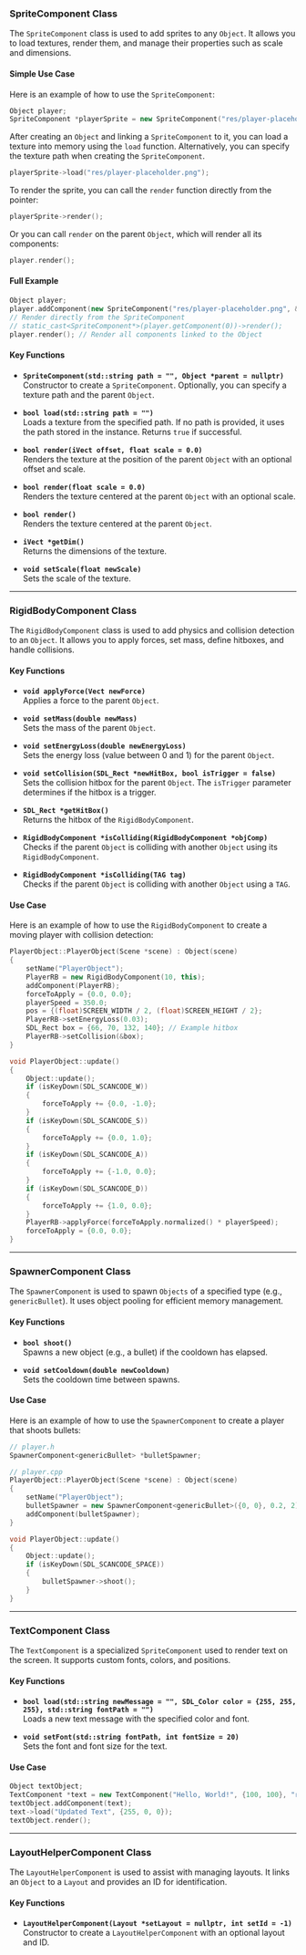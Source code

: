 ### SpriteComponent Class

The `SpriteComponent` class is used to add sprites to any `Object`. It allows you to load textures, render them, and manage their properties such as scale and dimensions.

#### Simple Use Case

Here is an example of how to use the `SpriteComponent`:

```cpp
Object player;
SpriteComponent *playerSprite = new SpriteComponent("res/player-placeholder.png", &player);
```

After creating an `Object` and linking a `SpriteComponent` to it, you can load a texture into memory using the `load` function. Alternatively, you can specify the texture path when creating the `SpriteComponent`.

```cpp
playerSprite->load("res/player-placeholder.png");
```

To render the sprite, you can call the `render` function directly from the pointer:

```cpp
playerSprite->render();
```

Or you can call `render` on the parent `Object`, which will render all its components:

```cpp
player.render();
```

#### Full Example

```cpp
Object player;
player.addComponent(new SpriteComponent("res/player-placeholder.png", &player));
// Render directly from the SpriteComponent
// static_cast<SpriteComponent*>(player.getComponent(0))->render();
player.render(); // Render all components linked to the Object
```

#### Key Functions

- **`SpriteComponent(std::string path = "", Object *parent = nullptr)`**  
  Constructor to create a `SpriteComponent`. Optionally, you can specify a texture path and the parent `Object`.

- **`bool load(std::string path = "")`**  
  Loads a texture from the specified path. If no path is provided, it uses the path stored in the instance. Returns `true` if successful.

- **`bool render(iVect offset, float scale = 0.0)`**  
  Renders the texture at the position of the parent `Object` with an optional offset and scale.

- **`bool render(float scale = 0.0)`**  
  Renders the texture centered at the parent `Object` with an optional scale.

- **`bool render()`**  
  Renders the texture centered at the parent `Object`.

- **`iVect *getDim()`**  
  Returns the dimensions of the texture.

- **`void setScale(float newScale)`**  
  Sets the scale of the texture.

---

### RigidBodyComponent Class

The `RigidBodyComponent` class is used to add physics and collision detection to an `Object`. It allows you to apply forces, set mass, define hitboxes, and handle collisions.

#### Key Functions

- **`void applyForce(Vect newForce)`**  
  Applies a force to the parent `Object`.

- **`void setMass(double newMass)`**  
  Sets the mass of the parent `Object`.

- **`void setEnergyLoss(double newEnergyLoss)`**  
  Sets the energy loss (value between 0 and 1) for the parent `Object`.

- **`void setCollision(SDL_Rect *newHitBox, bool isTrigger = false)`**  
  Sets the collision hitbox for the parent `Object`. The `isTrigger` parameter determines if the hitbox is a trigger.

- **`SDL_Rect *getHitBox()`**  
  Returns the hitbox of the `RigidBodyComponent`.

- **`RigidBodyComponent *isColliding(RigidBodyComponent *objComp)`**  
  Checks if the parent `Object` is colliding with another `Object` using its `RigidBodyComponent`.

- **`RigidBodyComponent *isColliding(TAG tag)`**  
  Checks if the parent `Object` is colliding with another `Object` using a `TAG`.

#### Use Case

Here is an example of how to use the `RigidBodyComponent` to create a moving player with collision detection:

```cpp
PlayerObject::PlayerObject(Scene *scene) : Object(scene)
{
    setName("PlayerObject");
    PlayerRB = new RigidBodyComponent(10, this);
    addComponent(PlayerRB);
    forceToApply = {0.0, 0.0};
    playerSpeed = 350.0;
    pos = {(float)SCREEN_WIDTH / 2, (float)SCREEN_HEIGHT / 2};
    PlayerRB->setEnergyLoss(0.03);
    SDL_Rect box = {66, 70, 132, 140}; // Example hitbox
    PlayerRB->setCollision(&box);
}

void PlayerObject::update()
{
    Object::update();
    if (isKeyDown(SDL_SCANCODE_W))
    {
        forceToApply += {0.0, -1.0};
    }
    if (isKeyDown(SDL_SCANCODE_S))
    {
        forceToApply += {0.0, 1.0};
    }
    if (isKeyDown(SDL_SCANCODE_A))
    {
        forceToApply += {-1.0, 0.0};
    }
    if (isKeyDown(SDL_SCANCODE_D))
    {
        forceToApply += {1.0, 0.0};
    }
    PlayerRB->applyForce(forceToApply.normalized() * playerSpeed);
    forceToApply = {0.0, 0.0};
}
```

---

### SpawnerComponent Class

The `SpawnerComponent` is used to spawn `Objects` of a specified type (e.g., `genericBullet`). It uses object pooling for efficient memory management.

#### Key Functions

- **`bool shoot()`**  
  Spawns a new object (e.g., a bullet) if the cooldown has elapsed.

- **`void setCooldown(double newCooldown)`**  
  Sets the cooldown time between spawns.

#### Use Case

Here is an example of how to use the `SpawnerComponent` to create a player that shoots bullets:

```cpp
// player.h
SpawnerComponent<genericBullet> *bulletSpawner;
```

```cpp
// player.cpp
PlayerObject::PlayerObject(Scene *scene) : Object(scene)
{
    setName("PlayerObject");
    bulletSpawner = new SpawnerComponent<genericBullet>({0, 0}, 0.2, 2);
    addComponent(bulletSpawner);
}

void PlayerObject::update()
{
    Object::update();
    if (isKeyDown(SDL_SCANCODE_SPACE))
    {
        bulletSpawner->shoot();
    }
}
```

---

### TextComponent Class

The `TextComponent` is a specialized `SpriteComponent` used to render text on the screen. It supports custom fonts, colors, and positions.

#### Key Functions

- **`bool load(std::string newMessage = "", SDL_Color color = {255, 255, 255}, std::string fontPath = "")`**  
  Loads a new text message with the specified color and font.

- **`void setFont(std::string fontPath, int fontSize = 20)`**  
  Sets the font and font size for the text.

#### Use Case

```cpp
Object textObject;
TextComponent *text = new TextComponent("Hello, World!", {100, 100}, "res/font.ttf", &textObject);
textObject.addComponent(text);
text->load("Updated Text", {255, 0, 0});
textObject.render();
```

---

### LayoutHelperComponent Class

The `LayoutHelperComponent` is used to assist with managing layouts. It links an `Object` to a `Layout` and provides an ID for identification.

#### Key Functions

- **`LayoutHelperComponent(Layout *setLayout = nullptr, int setId = -1)`**  
  Constructor to create a `LayoutHelperComponent` with an optional layout and ID.
